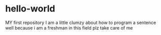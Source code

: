 # hello-world
MY first repository
I am a little clumzy about how to program a sentence well
because i am a freshman in this field
plz take care of me
